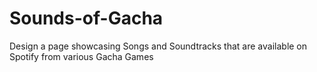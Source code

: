 # Sounds-of-Gacha
Design a page showcasing Songs and Soundtracks that are available on Spotify from various Gacha Games  
